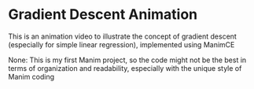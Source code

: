 # Gradient Descent Animation
This is an animation video to illustrate the concept of gradient descent (especially for simple linear regression), implemented using ManimCE

None: This is my first Manim project, so the code might not be the best in terms of organization and readability, especially with the unique style of Manim coding
